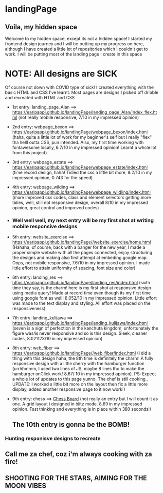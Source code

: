 # landingPage

## Voila, my hidden space
Welcome to my hidden space, except its not a hidden space! I started my frontend design journey and I will be putting up my progress on here, although I have created a little lot of repositories which I couldn't get to work. I will be putting most of the landing page I create in this space

# NOTE: All designs are SICK
Of course not down with COVID type of sick! I created everything with the basic HTML and CSS I've learnt. Most pages are designs I picked off dribble and recreated with HTML and CSS

- 1st entry: landing_page_Alan ==> https://earlpappi.github.io/landingPage/landing_page_Alan/index_flex.html (not really mobile responsive, 7/10 in my impressed opinion)
- 2nd entry: webpage_bexon ==> https://earlpappi.github.io/landingPage/webpage_bexon/index.html (haha, quite a little lot of work for my beginner's self but I really "flex" tha helll outta CSS, pun intended. Also, my first time working with fontawesome locally, 6.7/10 in my impressed opinion! Learnt a whole lot from this project)
- 3rd entry: webpage_estate ==> https://earlpappi.github.io/landingPage/webpage_estate/index.html (time record design, haha! Tidied the css a little bit more, 8.2/10 in my impressed opinion, 0.743 for the speed)
- 4th entry: webpage_wilding ==> https://earlpappi.github.io/landingPage/webpage_wildling/index.html (more improved css codes, class and element selectors getting more tidies, well, still not responsive design, overall 8/10 in my impressed opinion, great control and improved codes)
- ### Well well well, my next entry will be my first shot at writing mobile responsive designs
- 5th entry: website_exercise ==> https://earlpappi.github.io/landingPage//website_exercise/home.html (Hahaha, of course, back with a banger for the new year, I made a proper simple website with all the pages connected, enjoy structuring the designs and making also first attempt at embeding google map. Oops, not mobile responsive, 7.6/10 in my impressed opinion. I made little effort to attain uniformity of  spacing, font size and color)
- 6th entry: landing_res ==> https://earlpappi.github.io/landingPage/landing_res/index.html (sixth time they say, is the charm! here is my first shot at responsive design using media query! Made at record time even though its my first time using google font as well! 8.052/10 in my impressed opinion. Little effort was made to the text display and styling. All effort was placed on the responsiveness)
- 7th entry: landing_kulijawa ==> https://earlpappi.github.io/landingPage/landing_kulijawa/index.html (seven is a sign of perfection in the kanchuta kingdom, unfortunately the figure was/is never responsive and so is this design. Sleek, cleaner codes, 8.021123/10 in my impressed opinion)
- 8th entry: web_fiber ==> https://earlpappi.github.io/landingPage//web_fiber/index.html (I did a thing with this design haha, the 8th time is definitely the charm! A fully responsive design with a little cherry with the hamburger function (urrhhmmm, I used two lines of JS, maybe 8 lines tho to make the hamburger onClick work! 8.67/ 10 in my impressed opinion). PS: Expect a whole lot of updates to this page yunno. The chef is still cooking.. UPDATE: I worked a little bit more on the layout then fix a little more display, added another responsive page to it <sign in> now work!)
- 9th entry: chess ==> [Chess Board](https://earlpappi.github.io/landingPage//chess/index.html) (not really an entry but I will count it as one. A grid layout i designed in blitz mode. 8.89 in my impressed opinion. Fast thinking and everything is in place within 380 seconds!)
  
  ## The 10th entry is gonna be the BOMB! 

### Hunting responisve designs to recreate 
## Call me za chef, coz i'm always cooking with za fire!

## SHOOTING FOR THE STARS, AIMING FOR THE MOON VIBES
